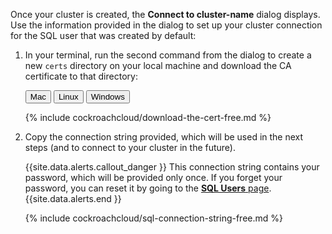 Once your cluster is created, the **Connect to cluster-name** dialog displays. Use the information provided in the dialog to set up your cluster connection for the SQL user that was created by default:

1. In your terminal, run the second command from the dialog to create a new `certs` directory on your local machine and download the CA certificate to that directory:

    <div class="filters clearfix">
      <button class="filter-button page-level" data-scope="mac">Mac</button>
      <button class="filter-button page-level" data-scope="linux">Linux</button>
      <button class="filter-button page-level" data-scope="windows">Windows</button>
    </div>

    {% include cockroachcloud/download-the-cert-free.md %}

1. Copy the connection string provided, which will be used in the next steps (and to connect to your cluster in the future).

    {{site.data.alerts.callout_danger }}
    This connection string contains your password, which will be provided only once. If you forget your password, you can reset it by going to the [**SQL Users** page](https://www.cockroachlabs.com/docs/cockroachcloud/user-authorization.html).
    {{site.data.alerts.end }}
    
    {% include cockroachcloud/sql-connection-string-free.md %}
